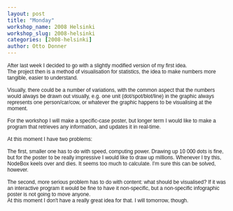 ```yaml
---
layout: post
title: "Monday"
workshop_name: 2008 Helsinki 
workshop_slug: 2008-helsinki
categories: [2008-helsinki]
author: Otto Donner
---
```

<p style="font: normal normal normal 12px/normal Helvetica; margin: 0px">
After last week I decided to go with a slightly modified version of my first idea. 
</p>
<p style="font: normal normal normal 12px/normal Helvetica; margin: 0px">
The project then is a method of visualisation for statistics, the idea to make numbers more tangible, easier to understand.
</p>
<p style="font: normal normal normal 12px/normal Helvetica; min-height: 14px; margin: 0px">
&nbsp;
</p>
<p style="font: normal normal normal 12px/normal Helvetica; margin: 0px">
Visually, there could be a number of variations, with the common aspect that the numbers would always be drawn out visually, e.g. one unit (dot/spot/blot/line) in the graphic always represents one person/car/cow, or whatever the graphic happens to be visualising at the moment.
</p>
<p style="font: normal normal normal 12px/normal Helvetica; min-height: 14px; margin: 0px">
&nbsp;
</p>
<p style="font: normal normal normal 12px/normal Helvetica; margin: 0px">
For the workshop I will make a specific-case poster, but longer term I would like to make a program that retrieves any information, and updates it in real-time.
</p>
<p style="font: normal normal normal 12px/normal Helvetica; min-height: 14px; margin: 0px">
&nbsp;
</p>
<p style="font: normal normal normal 12px/normal Helvetica; margin: 0px">
At this moment I have two problems:
</p>
<p style="font: normal normal normal 12px/normal Helvetica; min-height: 14px; margin: 0px">
&nbsp;
</p>
<p style="font: normal normal normal 12px/normal Helvetica; margin: 0px">
The first, smaller one has to do with speed, computing power. Drawing up 10 000 dots is fine, but for the poster to be really impressive I would like to draw up millions. Whenever I try this, NodeBox keels over and dies. It seems too much to calculate. I'm sure this can be solved, however.
</p>
<p style="font: normal normal normal 12px/normal Helvetica; min-height: 14px; margin: 0px">
&nbsp;
</p>
<p style="font: normal normal normal 12px/normal Helvetica; margin: 0px">
The second, more serious problem has to do with content: what should be visualised? If it was an interactive program it would be fine to have it non-specific, but a non-specific infographic poster is not going to move anyone. 
</p>
<p style="font: normal normal normal 12px/normal Helvetica; margin: 0px">
At this moment I don't have a really great idea for that. I will tomorrow, though.
</p>

